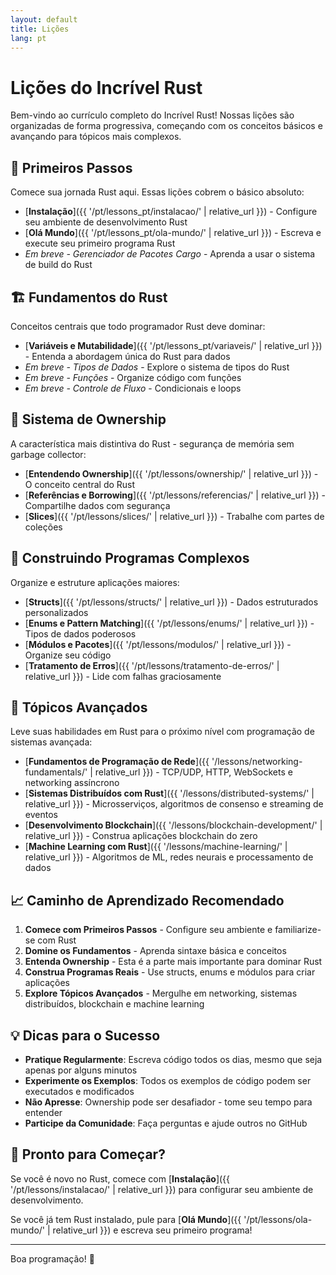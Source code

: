 ```yaml
---
layout: default
title: Lições
lang: pt
---
```


# Lições do Incrível Rust

Bem-vindo ao currículo completo do Incrível Rust! Nossas lições são organizadas de forma progressiva, começando com os conceitos básicos e avançando para tópicos mais complexos.

## 🌱 Primeiros Passos

Comece sua jornada Rust aqui. Essas lições cobrem o básico absoluto:

- [**Instalação**]({{ '/pt/lessons_pt/instalacao/' | relative_url }}) - Configure seu ambiente de desenvolvimento Rust
- [**Olá Mundo**]({{ '/pt/lessons_pt/ola-mundo/' | relative_url }}) - Escreva e execute seu primeiro programa Rust
- *Em breve - Gerenciador de Pacotes Cargo* - Aprenda a usar o sistema de build do Rust

## 🏗️ Fundamentos do Rust

Conceitos centrais que todo programador Rust deve dominar:

- [**Variáveis e Mutabilidade**]({{ '/pt/lessons_pt/variaveis/' | relative_url }}) - Entenda a abordagem única do Rust para dados
- *Em breve - Tipos de Dados* - Explore o sistema de tipos do Rust
- *Em breve - Funções* - Organize código com funções
- *Em breve - Controle de Fluxo* - Condicionais e loops

## 🎯 Sistema de Ownership

A característica mais distintiva do Rust - segurança de memória sem garbage collector:

- [**Entendendo Ownership**]({{ '/pt/lessons/ownership/' | relative_url }}) - O conceito central do Rust
- [**Referências e Borrowing**]({{ '/pt/lessons/referencias/' | relative_url }}) - Compartilhe dados com segurança
- [**Slices**]({{ '/pt/lessons/slices/' | relative_url }}) - Trabalhe com partes de coleções

## 🔧 Construindo Programas Complexos

Organize e estruture aplicações maiores:

- [**Structs**]({{ '/pt/lessons/structs/' | relative_url }}) - Dados estruturados personalizados
- [**Enums e Pattern Matching**]({{ '/pt/lessons/enums/' | relative_url }}) - Tipos de dados poderosos
- [**Módulos e Pacotes**]({{ '/pt/lessons/modulos/' | relative_url }}) - Organize seu código
- [**Tratamento de Erros**]({{ '/pt/lessons/tratamento-de-erros/' | relative_url }}) - Lide com falhas graciosamente

## 🚀 Tópicos Avançados

Leve suas habilidades em Rust para o próximo nível com programação de sistemas avançada:

- [**Fundamentos de Programação de Rede**]({{ '/lessons/networking-fundamentals/' | relative_url }}) - TCP/UDP, HTTP, WebSockets e networking assíncrono
- [**Sistemas Distribuídos com Rust**]({{ '/lessons/distributed-systems/' | relative_url }}) - Microsserviços, algoritmos de consenso e streaming de eventos
- [**Desenvolvimento Blockchain**]({{ '/lessons/blockchain-development/' | relative_url }}) - Construa aplicações blockchain do zero
- [**Machine Learning com Rust**]({{ '/lessons/machine-learning/' | relative_url }}) - Algoritmos de ML, redes neurais e processamento de dados

## 📈 Caminho de Aprendizado Recomendado

1. **Comece com Primeiros Passos** - Configure seu ambiente e familiarize-se com Rust
2. **Domine os Fundamentos** - Aprenda sintaxe básica e conceitos
3. **Entenda Ownership** - Esta é a parte mais importante para dominar Rust
4. **Construa Programas Reais** - Use structs, enums e módulos para criar aplicações
5. **Explore Tópicos Avançados** - Mergulhe em networking, sistemas distribuídos, blockchain e machine learning

## 💡 Dicas para o Sucesso

- **Pratique Regularmente**: Escreva código todos os dias, mesmo que seja apenas por alguns minutos
- **Experimente os Exemplos**: Todos os exemplos de código podem ser executados e modificados
- **Não Apresse**: Ownership pode ser desafiador - tome seu tempo para entender
- **Participe da Comunidade**: Faça perguntas e ajude outros no GitHub

## 🚀 Pronto para Começar?

Se você é novo no Rust, comece com [**Instalação**]({{ '/pt/lessons/instalacao/' | relative_url }}) para configurar seu ambiente de desenvolvimento.

Se você já tem Rust instalado, pule para [**Olá Mundo**]({{ '/pt/lessons/ola-mundo/' | relative_url }}) e escreva seu primeiro programa!

---

Boa programação! 🦀